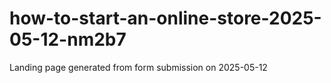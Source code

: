 # how-to-start-an-online-store-2025-05-12-nm2b7
Landing page generated from form submission on 2025-05-12
